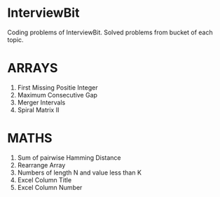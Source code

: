 # InterviewBit
Coding problems of InterviewBit. Solved problems from bucket of each topic.

ARRAYS
======================================
1. First Missing Positie Integer
2. Maximum Consecutive Gap
3. Merger Intervals
4. Spiral Matrix II

MATHS
======================================
1. Sum of pairwise Hamming Distance
2. Rearrange Array
3. Numbers of length N and value less than K
4. Excel Column Title
5. Excel Column Number